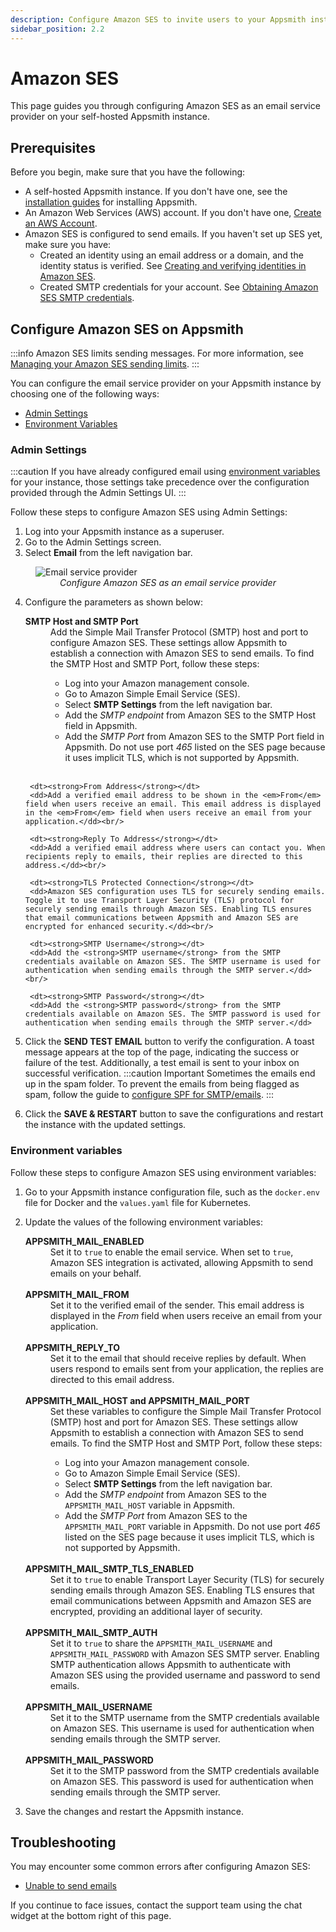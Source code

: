 ```yaml
---
description: Configure Amazon SES to invite users to your Appsmith installation
sidebar_position: 2.2
---
```


# Amazon SES
This page guides you through configuring Amazon SES as an email service provider on your self-hosted Appsmith instance.

## Prerequisites

Before you begin, make sure that you have the following:

- A self-hosted Appsmith instance. If you don't have one, see the [installation guides](/getting-started/setup/installation-guides) for installing Appsmith.
- An Amazon Web Services (AWS) account. If you don't have one, [Create an AWS Account](https://aws.amazon.com/premiumsupport/knowledge-center/create-and-activate-aws-account/).
- Amazon SES is configured to send emails. If you haven't set up SES yet, make sure you have:
    - Created an identity using an email address or a domain, and the identity status is verified. See [Creating and verifying identities in Amazon SES](https://docs.aws.amazon.com/ses/latest/dg/creating-identities.html).
    - Created SMTP credentials for your account. See [Obtaining Amazon SES SMTP credentials](https://docs.aws.amazon.com/ses/latest/dg/smtp-credentials.html).

## Configure Amazon SES on Appsmith

:::info
Amazon SES limits sending messages. For more information, see [Managing your Amazon SES sending limits](https://docs.aws.amazon.com/ses/latest/dg/manage-sending-quotas.html).
:::

You can configure the email service provider on your Appsmith instance by choosing one of the following ways:

* [Admin Settings](#admin-settings)
* [Environment Variables](#environment-variables)

### Admin Settings
:::caution
If you have already configured email using [environment variables](#environment-variables) for your instance, those settings take precedence over the configuration provided through the Admin Settings UI.
:::

Follow these steps to configure Amazon SES using Admin Settings:

1. Log into your Appsmith instance as a superuser.
2. Go to the Admin Settings screen.
3. Select **Email** from the left navigation bar.

<figure>
<img src="/img/admin-settings-configure-email.png" style={{width: "100%", height: "auto"}} alt="Email service provider" />
<figcaption align="center"><i>Configure Amazon SES as an email service provider</i></figcaption>
</figure>

4. Configure the parameters as shown below:
    <dl>
        <dt><strong>SMTP Host and SMTP Port</strong></dt>
        <dd>Add the Simple Mail Transfer Protocol (SMTP) host and port to configure Amazon SES. These settings allow Appsmith to establish a connection with Amazon SES to send emails. To find the SMTP Host and SMTP Port, follow these steps:
            <ul>
                <li>Log into your Amazon management console.</li>
                <li>Go to Amazon Simple Email Service (SES).</li>
                <li>Select <strong>SMTP Settings</strong> from the left navigation bar.</li>
                <li>Add the <em>SMTP endpoint</em> from Amazon SES to the SMTP Host field in Appsmith.</li>
                <li>Add the <em>SMTP Port</em> from Amazon SES to the SMTP Port field in Appsmith. Do not use port <em>465</em> listed on the SES page because it uses implicit TLS, which is not supported by Appsmith.</li>
            </ul>
        </dd><br/>
        
        <dt><strong>From Address</strong></dt>
        <dd>Add a verified email address to be shown in the <em>From</em> field when users receive an email. This email address is displayed in the <em>From</em> field when users receive an email from your application.</dd><br/>
        
        <dt><strong>Reply To Address</strong></dt>
        <dd>Add a verified email address where users can contact you. When recipients reply to emails, their replies are directed to this address.</dd><br/>
        
        <dt><strong>TLS Protected Connection</strong></dt>
        <dd>Amazon SES configuration uses TLS for securely sending emails. Toggle it to use Transport Layer Security (TLS) protocol for securely sending emails through Amazon SES. Enabling TLS ensures that email communications between Appsmith and Amazon SES are encrypted for enhanced security.</dd><br/>
        
        <dt><strong>SMTP Username</strong></dt>
        <dd>Add the <strong>SMTP username</strong> from the SMTP credentials available on Amazon SES. The SMTP username is used for authentication when sending emails through the SMTP server.</dd><br/>
        
        <dt><strong>SMTP Password</strong></dt>
        <dd>Add the <strong>SMTP password</strong> from the SMTP credentials available on Amazon SES. The SMTP password is used for authentication when sending emails through the SMTP server.</dd>
    </dl>


5. Click the **SEND TEST EMAIL** button to verify the configuration. A toast message appears at the top of the page, indicating the success or failure of the test. Additionally, a test email is sent to your inbox on successful verification.
    :::caution Important
    Sometimes the emails end up in the spam folder. To prevent the emails from being flagged as spam, follow the guide to [configure SPF for SMTP/emails](https://docs.aws.amazon.com/ses/latest/dg/send-email-authentication-spf.html).
    :::

6. Click the **SAVE & RESTART** button to save the configurations and restart the instance with the updated settings.

### Environment variables
Follow these steps to configure Amazon SES using environment variables:

1. Go to your Appsmith instance configuration file, such as the `docker.env` file for Docker and the `values.yaml` file for Kubernetes.
2. Update the values of the following environment variables:

    <dl>
        <dt><strong>APPSMITH_MAIL_ENABLED</strong></dt>
        <dd>Set it to <code>true</code> to enable the email service. When set to <code>true</code>, Amazon SES integration is activated, allowing Appsmith to send emails on your behalf.</dd><br/>
        <dt><strong>APPSMITH_MAIL_FROM</strong></dt>
        <dd>Set it to the verified email of the sender. This email address is displayed in the <em>From</em> field when users receive an email from your application.</dd><br/>
        <dt><strong>APPSMITH_REPLY_TO</strong></dt>
        <dd>Set it to the email that should receive replies by default. When users respond to emails sent from your application, the replies are directed to this email address.</dd><br/>
        <dt><strong>APPSMITH_MAIL_HOST and APPSMITH_MAIL_PORT</strong></dt>
        <dd>Set these variables to configure the Simple Mail Transfer Protocol (SMTP) host and port for Amazon SES. These settings allow Appsmith to establish a connection with Amazon SES to send emails. To find the SMTP Host and SMTP Port, follow these steps:
        <ul>
            <li>Log into your Amazon management console.</li>
            <li>Go to Amazon Simple Email Service (SES).</li>
            <li>Select <strong>SMTP Settings</strong> from the left navigation bar.</li>
            <li>Add the <em>SMTP endpoint</em> from Amazon SES to the <code>APPSMITH_MAIL_HOST</code> variable in Appsmith.</li>
            <li>Add the <em>SMTP Port</em> from Amazon SES to the <code>APPSMITH_MAIL_PORT</code> variable in Appsmith. Do not use port <em>465</em> listed on the SES page because it uses implicit TLS, which is not supported by Appsmith.</li>
        </ul>
        </dd><br/>
        <dt><strong>APPSMITH_MAIL_SMTP_TLS_ENABLED</strong></dt>
        <dd>Set it to <code>true</code> to enable Transport Layer Security (TLS) for securely sending emails through Amazon SES. Enabling TLS ensures that email communications between Appsmith and Amazon SES are encrypted, providing an additional layer of security.</dd><br/>
        <dt><strong>APPSMITH_MAIL_SMTP_AUTH</strong></dt>
        <dd>Set it to <code>true</code> to share the <code>APPSMITH_MAIL_USERNAME</code> and <code>APPSMITH_MAIL_PASSWORD</code> with Amazon SES SMTP server. Enabling SMTP authentication allows Appsmith to authenticate with Amazon SES using the provided username and password to send emails.</dd><br/>
        <dt><strong>APPSMITH_MAIL_USERNAME</strong></dt>
        <dd>Set it to the SMTP username from the SMTP credentials available on Amazon SES. This username is used for authentication when sending emails through the SMTP server.</dd><br/>
        <dt><strong>APPSMITH_MAIL_PASSWORD</strong></dt>
        <dd>Set it to the SMTP password from the SMTP credentials available on Amazon SES. This password is used for authentication when sending emails through the SMTP server.</dd>
    </dl>

3. Save the changes and restart the Appsmith instance.

## Troubleshooting

You may encounter some common errors after configuring Amazon SES:

* [Unable to send emails](help-and-support/troubleshooting-guide/deployment-errors#unable-to-send-emails)

If you continue to face issues, contact the support team using the chat widget at the bottom right of this page.
